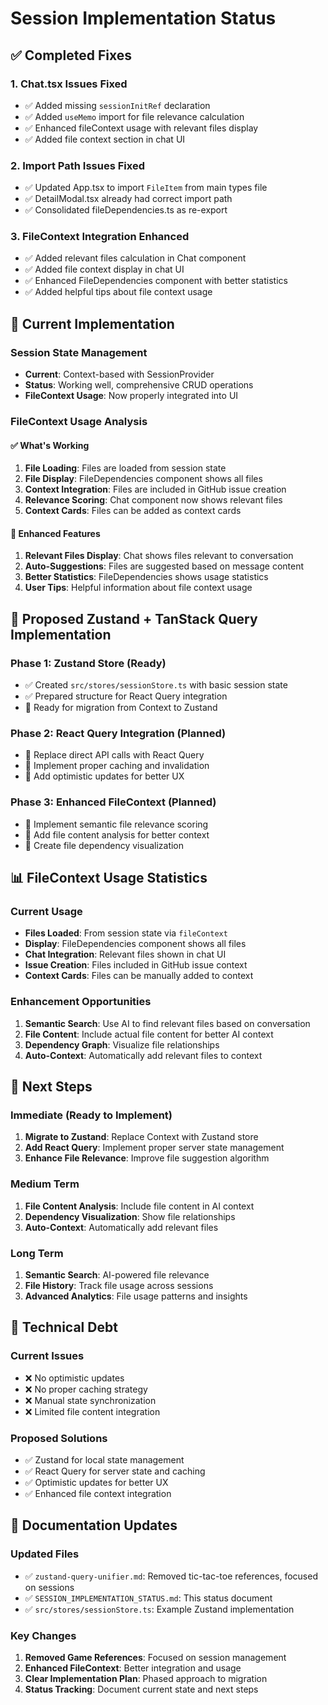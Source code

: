 # Session Implementation Status

## ✅ Completed Fixes

### 1. Chat.tsx Issues Fixed
- ✅ Added missing `sessionInitRef` declaration
- ✅ Added `useMemo` import for file relevance calculation
- ✅ Enhanced fileContext usage with relevant files display
- ✅ Added file context section in chat UI

### 2. Import Path Issues Fixed
- ✅ Updated App.tsx to import `FileItem` from main types file
- ✅ DetailModal.tsx already had correct import path
- ✅ Consolidated fileDependencies.ts as re-export

### 3. FileContext Integration Enhanced
- ✅ Added relevant files calculation in Chat component
- ✅ Added file context display in chat UI
- ✅ Enhanced FileDependencies component with better statistics
- ✅ Added helpful tips about file context usage

## 🔄 Current Implementation

### Session State Management
- **Current**: Context-based with SessionProvider
- **Status**: Working well, comprehensive CRUD operations
- **FileContext Usage**: Now properly integrated into UI

### FileContext Usage Analysis

#### ✅ What's Working
1. **File Loading**: Files are loaded from session state
2. **File Display**: FileDependencies component shows all files
3. **Context Integration**: Files are included in GitHub issue creation
4. **Relevance Scoring**: Chat component now shows relevant files
5. **Context Cards**: Files can be added as context cards

#### 🔄 Enhanced Features
1. **Relevant Files Display**: Chat shows files relevant to conversation
2. **Auto-Suggestions**: Files are suggested based on message content
3. **Better Statistics**: FileDependencies shows usage statistics
4. **User Tips**: Helpful information about file context usage

## 🚀 Proposed Zustand + TanStack Query Implementation

### Phase 1: Zustand Store (Ready)
- ✅ Created `src/stores/sessionStore.ts` with basic session state
- ✅ Prepared structure for React Query integration
- 🔄 Ready for migration from Context to Zustand

### Phase 2: React Query Integration (Planned)
- 🔄 Replace direct API calls with React Query
- 🔄 Implement proper caching and invalidation
- 🔄 Add optimistic updates for better UX

### Phase 3: Enhanced FileContext (Planned)
- 🔄 Implement semantic file relevance scoring
- 🔄 Add file content analysis for better context
- 🔄 Create file dependency visualization

## 📊 FileContext Usage Statistics

### Current Usage
- **Files Loaded**: From session state via `fileContext`
- **Display**: FileDependencies component shows all files
- **Chat Integration**: Relevant files shown in chat UI
- **Issue Creation**: Files included in GitHub issue context
- **Context Cards**: Files can be manually added to context

### Enhancement Opportunities
1. **Semantic Search**: Use AI to find relevant files based on conversation
2. **File Content**: Include actual file content for better AI context
3. **Dependency Graph**: Visualize file relationships
4. **Auto-Context**: Automatically add relevant files to context

## 🎯 Next Steps

### Immediate (Ready to Implement)
1. **Migrate to Zustand**: Replace Context with Zustand store
2. **Add React Query**: Implement proper server state management
3. **Enhance File Relevance**: Improve file suggestion algorithm

### Medium Term
1. **File Content Analysis**: Include file content in AI context
2. **Dependency Visualization**: Show file relationships
3. **Auto-Context**: Automatically add relevant files

### Long Term
1. **Semantic Search**: AI-powered file relevance
2. **File History**: Track file usage across sessions
3. **Advanced Analytics**: File usage patterns and insights

## 🔧 Technical Debt

### Current Issues
- ❌ No optimistic updates
- ❌ No proper caching strategy
- ❌ Manual state synchronization
- ❌ Limited file content integration

### Proposed Solutions
- ✅ Zustand for local state management
- ✅ React Query for server state and caching
- ✅ Optimistic updates for better UX
- ✅ Enhanced file context integration

## 📝 Documentation Updates

### Updated Files
- ✅ `zustand-query-unifier.md`: Removed tic-tac-toe references, focused on sessions
- ✅ `SESSION_IMPLEMENTATION_STATUS.md`: This status document
- ✅ `src/stores/sessionStore.ts`: Example Zustand implementation

### Key Changes
1. **Removed Game References**: Focused on session management
2. **Enhanced FileContext**: Better integration and usage
3. **Clear Implementation Plan**: Phased approach to migration
4. **Status Tracking**: Document current state and next steps
